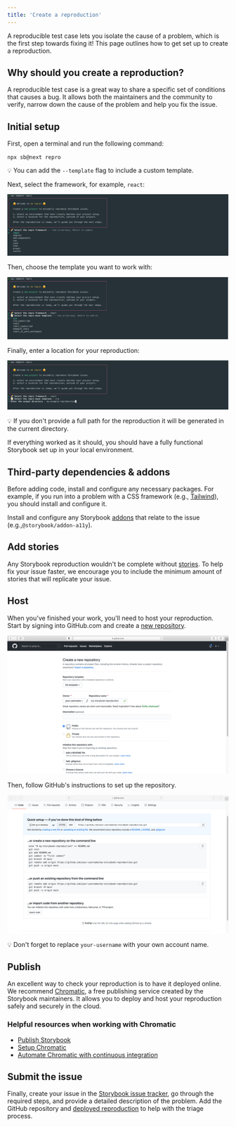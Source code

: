 ```yaml
---
title: 'Create a reproduction'
---
```


A reproducible test case lets you isolate the cause of a problem, which is the first step towards fixing it! This page outlines how to get set up to create a reproduction.
 
## Why should you create a reproduction?

A reproducible test case is a great way to share a specific set of conditions that causes a bug. It allows both the maintainers and the community to verify, narrow down the cause of the problem and help you fix the issue.

## Initial setup 

First, open a terminal and run the following command:

```shell
npx sb@next repro
```

<div class="aside">
💡 You can add the <code>--template</code> flag to include a custom template.
</div>

Next, select the framework, for example, `react`:

![Storybook reproduction generator framework selector](./storybook-reproductions-framework-selector-optimized.png)

Then, choose the template you want to work with:

![Storybook reproduction generator template](./storybook-reproduction-generator-template-optimized.png)

Finally, enter a location for your reproduction:

![Storybook reproduction location](./storybook-reproduction-generator-location-optimized.png)

<div class="aside">
💡 If you don't provide a full path for the reproduction it will be generated in the current directory.
</div>

If everything worked as it should, you should have a fully functional Storybook set up in your local environment.

## Third-party dependencies & addons

Before adding code, install and configure any necessary packages. For example, if you run into a problem with a CSS framework (e.g., [Tailwind](https://tailwindcss.com/)), you should install and configure it. 

Install and configure any Storybook [addons](/addons) that relate to the issue (e.g.,`@storybook/addon-a11y`). 

## Add stories

Any Storybook reproduction wouldn't be complete without [stories](../writing-stories/introduction.md). To help fix your issue faster, we encourage you to include the minimum amount of stories that will replicate your issue. 

## Host

When you've finished your work, you'll need to host your reproduction. Start by signing into GitHub.com and create a [new repository](https://github.com/new). 

![github repository for reproductions](./github-new-repository-reproduction-optimized.png)

Then, follow GitHub's instructions to set up the repository.

![github repository instructions](./github-repository-steps-optimized.png)

<div class="aside">
 💡 Don't forget to replace <code>your-username</code> with your own account name.
</div>

## Publish

An excellent way to check your reproduction is to have it deployed online.  We recommend [Chromatic](https://www.chromatic.com/), a free publishing service created by the Storybook maintainers. It allows you to deploy and host your reproduction safely and securely in the cloud. 

### Helpful resources when working with Chromatic

- [Publish Storybook](../sharing/publish-storybook.md)
- [Setup Chromatic](https://www.chromatic.com/docs/setup)
- [Automate Chromatic with continuous integration](https://www.chromatic.com/docs/ci)


## Submit the issue

Finally, create your issue in the [Storybook issue tracker](https://github.com/storybookjs/storybook/issues/new/choose), go through the required steps, and provide a detailed description of the problem. Add the GitHub repository and [deployed reproduction](https://www.chromatic.com/docs/setup#view-published-storybook) to help with the triage process.
